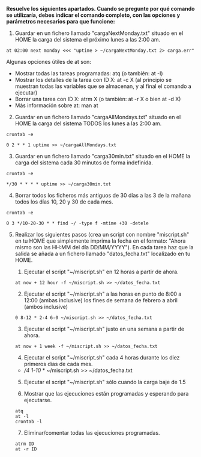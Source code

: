 **Resuelve los siguientes apartados. Cuando se pregunte por qué comando se utilizaría, debes indicar el comando completo, con las opciones y parámetros necesarios para que funcione:**

1. Guardar en un fichero llamado "cargaNextMonday.txt" situado en el HOME la carga del sistema el próximo lunes a las 2:00 am.

```
at 02:00 next monday <<< "uptime > ~/cargaNextMonday.txt 2> carga.err"
```

Algunas opciones útiles de at son:

- Mostrar todas las tareas programadas: atq     (o también: at -l)
- Mostrar los detalles de la tarea con ID X: at -c X (al principio se muestran todas las variables que se almacenan, y al final el comando a ejecutar)
- Borrar una tarea con ID X: atrm X (o también: at -r X  o bien  at -d X)
- Más información sobre at: man at

2. Guardar en un fichero llamado "cargaAllMondays.txt" situado en el HOME la carga del sistema TODOS los lunes a las 2:00 am.

```
crontab -e
```

```
0 2 * * 1 uptime >> ~/cargaAllMondays.txt
```

3. Guardar en un fichero llamado "carga30min.txt" situado en el HOME la carga del sistema cada 30 minutos de forma indefinida.

```
crontab -e
```

```
*/30 * * * * uptime >> ~/carga30min.txt
```

4. Borrar todos los ficheros más antiguos de 30 días a las 3 de la mañana todos los días 10, 20 y 30 de cada mes.

```
crontab -e
```

```
0 3 */10-20-30 * * find ~/ -type f -mtime +30 -detele
```

5. Realizar los siguientes pasos (crea un script con nombre "miscript.sh" en tu HOME que simplemente imprima la fecha en el formato: "Ahora mismo son las HH:MM del día DD/MM/YYYY"). En cada tarea haz que la salida se añada a un fichero llamado "datos_fecha.txt" localizado en tu HOME.

    1. Ejecutar el script "~/miscript.sh" en 12 horas a partir de ahora.

    ```
    at now + 12 hour -f ~/miscript.sh >> ~/datos_fecha.txt
    ```

    2. Ejecutar el script "~/miscript.sh" a las horas en punto de 8:00 a 12:00 (ambas inclusive) los fines de semana de febrero a abril (ambos inclusive)

    ```
    0 8-12 * 2-4 6-0 ~/miscript.sh >> ~/datos_fecha.txt
    ```

    3. Ejecutar el script "~/miscript.sh" justo en una semana a partir de ahora.

    ```
    at now + 1 week -f ~/miscript.sh >> ~/datos_fecha.txt
    ```

    4. Ejecutar el script "~/miscript.sh" cada 4 horas durante los diez primeros días de cada mes.
    - */4 1-10* * ~/miscript.sh >> ~/datos_fecha.txt
    5. Ejecutar el script "~/miscript.sh" sólo cuando la carga baje de 1.5

    6. Mostrar que las ejecuciones están programadas y esperando para ejecutarse.

    ```
    atq
    at -l
    crontab -l
    ```

    7. Eliminar/comentar todas las ejecuciones programadas.

    ```
    atrm ID
    at -r ID
    
    ```
